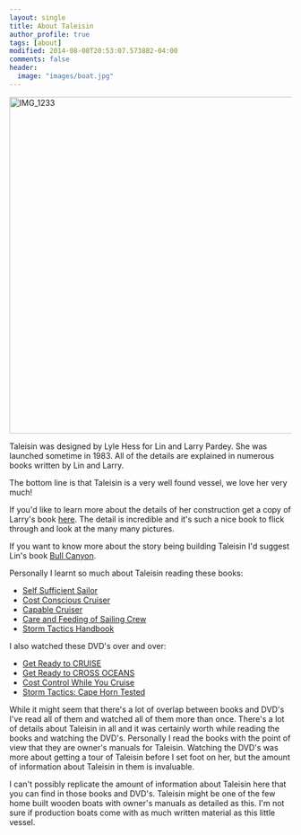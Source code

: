 ```yaml
---
layout: single
title: About Taleisin
author_profile: true
tags: [about]
modified: 2014-08-08T20:53:07.573882-04:00
comments: false
header:
  image: "images/boat.jpg"
---
```

<a data-flickr-embed="true"  href="https://www.flickr.com/photos/sdki/26431154100/in/dateposted-public/" title="IMG_1233"><img src="https://farm2.staticflickr.com/1707/26431154100_5916515ac9_c.jpg" width="800" height="600" alt="IMG_1233"></a><script async src="//embedr.flickr.com/assets/client-code.js" charset="utf-8"></script>

Taleisin was designed by Lyle Hess for Lin and Larry Pardey. She was launched sometime in 1983. All of the details are explained in numerous books written by Lin and Larry.

The bottom line is that Taleisin is a very well found vessel, we love her very much!

If you'd like to learn more about the details of her construction get a copy of Larry's book [here](http://www.landlpardey.com/details-of-classic-boat-construction-the-hull.html). The detail is incredible and it's such a nice book to flick through and look at the many many pictures.

If you want to know more about the story being building Taleisin I'd suggest Lin's book [Bull Canyon](http://www.landlpardey.com/bull-canyon.html).

Personally I learnt so much about Taleisin reading these books:

- [Self Sufficient Sailor](http://www.landlpardey.com/self-sufficient-sailor.html)
- [Cost Conscious Cruiser](http://www.landlpardey.com/cost-conscious-cruiser.html)
- [Capable Cruiser](http://www.landlpardey.com/capable-cruiser-3rd-edition.html)
- [Care and Feeding of Sailing Crew](http://www.paracay.com/store/care-and-feeding-of-sailing-crew-4th-ed..html)
- [Storm Tactics Handbook](http://www.landlpardey.com/storm-tactics-handbook-3rd-ed.html)

I also watched these DVD's over and over:

- [Get Ready to CRUISE](http://www.paracay.com/store/get-ready-to-cruise-dvd.html)
- [Get Ready to CROSS OCEANS](http://www.paracay.com/store/get-ready-to-cross-oceans-dvd.html)
- [Cost Control While You Cruise ](http://www.landlpardey.com/cost-control-while-you-cruise-dvd)
- [Storm Tactics: Cape Horn Tested](http://www.paracay.com/store/storm-tactics-cape-horn-tested-dvd.html)

While it might seem that there's a lot of overlap between books and DVD's I've read all of them and watched all of them more than once. There's a lot of details about Taleisin in all and it was certainly worth while reading the books and watching the DVD's. Personally I read the books with the point of view that they are owner's manuals for Taleisin. Watching the DVD's was more about getting a tour of Taleisin before I set foot on her, but the amount of information about Taleisin in them is invaluable.

I can't possibly replicate the amount of information about Taleisin here that you can find in those books and DVD's. Taleisin might be one of the few home built wooden boats with owner's manuals as detailed as this. I'm not sure if production boats come with as much written material as this little vessel.
